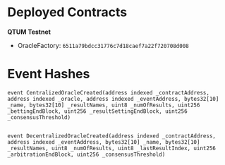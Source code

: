 # Deployed Contracts

**QTUM Testnet**

* OracleFactory: `6511a79bdcc31776c7d18caef7a22f720708d008`

# Event Hashes

    event CentralizedOracleCreated(address indexed _contractAddress, address indexed _oracle, address indexed _eventAddress, bytes32[10] _name, bytes32[10] _resultNames, uint8 _numOfResults, uint256 _bettingEndBlock, uint256 _resultSettingEndBlock, uint256 _consensusThreshold)
    
    
    event DecentralizedOracleCreated(address indexed _contractAddress, address indexed _eventAddress, bytes32[10] _name, bytes32[10] _resultNames, uint8 _numOfResults, uint8 _lastResultIndex, uint256 _arbitrationEndBlock, uint256 _consensusThreshold)
    
